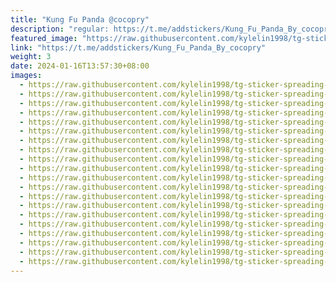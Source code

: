 ```yaml
---
title: "Kung Fu Panda @cocopry"
description: "regular: https://t.me/addstickers/Kung_Fu_Panda_By_cocopry"
featured_image: "https://raw.githubusercontent.com/kylelin1998/tg-sticker-spreading-worldwide-images/main/img/98126ced-73a4-4d29-a00b-795ea95e4659.jpg"
link: "https://t.me/addstickers/Kung_Fu_Panda_By_cocopry"
weight: 3
date: 2024-01-16T13:57:30+08:00
images:
  - https://raw.githubusercontent.com/kylelin1998/tg-sticker-spreading-worldwide-images/main/img/98126ced-73a4-4d29-a00b-795ea95e4659.jpg
  - https://raw.githubusercontent.com/kylelin1998/tg-sticker-spreading-worldwide-images/main/img/665b9621-5a32-47e2-8b49-a8b7d12bbfc7.jpg
  - https://raw.githubusercontent.com/kylelin1998/tg-sticker-spreading-worldwide-images/main/img/6a16f55f-d437-4952-9976-cb3f64d68c59.jpg
  - https://raw.githubusercontent.com/kylelin1998/tg-sticker-spreading-worldwide-images/main/img/48ac2401-e09d-4c56-bbaa-5e4c14d38fe4.jpg
  - https://raw.githubusercontent.com/kylelin1998/tg-sticker-spreading-worldwide-images/main/img/f92b31a9-3243-43d4-b084-83e7afc71792.jpg
  - https://raw.githubusercontent.com/kylelin1998/tg-sticker-spreading-worldwide-images/main/img/2695bc10-48f4-4238-8354-f4af0168c4a6.jpg
  - https://raw.githubusercontent.com/kylelin1998/tg-sticker-spreading-worldwide-images/main/img/b696cb8a-9f1b-42a2-97d8-5b08f549b84d.jpg
  - https://raw.githubusercontent.com/kylelin1998/tg-sticker-spreading-worldwide-images/main/img/8734a051-5e2f-4853-ba54-6b0e49ef086c.jpg
  - https://raw.githubusercontent.com/kylelin1998/tg-sticker-spreading-worldwide-images/main/img/c19e61d4-2f80-4df3-a870-a9ac156cc70a.jpg
  - https://raw.githubusercontent.com/kylelin1998/tg-sticker-spreading-worldwide-images/main/img/6ecf3082-81b3-4510-8141-e11e34fb6694.jpg
  - https://raw.githubusercontent.com/kylelin1998/tg-sticker-spreading-worldwide-images/main/img/bf3501c7-24dc-464c-9119-44699847bad5.jpg
  - https://raw.githubusercontent.com/kylelin1998/tg-sticker-spreading-worldwide-images/main/img/48664449-23b1-4c32-9d9c-3360299dee66.jpg
  - https://raw.githubusercontent.com/kylelin1998/tg-sticker-spreading-worldwide-images/main/img/980a9f30-0d42-451c-9738-d785319fa03e.jpg
  - https://raw.githubusercontent.com/kylelin1998/tg-sticker-spreading-worldwide-images/main/img/25101f54-a618-4399-a97b-6df277a10be5.jpg
  - https://raw.githubusercontent.com/kylelin1998/tg-sticker-spreading-worldwide-images/main/img/eaeddb28-c9ce-4f2e-9b12-8114c9f3a153.jpg
  - https://raw.githubusercontent.com/kylelin1998/tg-sticker-spreading-worldwide-images/main/img/a913fb1d-f7fb-4515-98f7-8b1610bad0f9.jpg
  - https://raw.githubusercontent.com/kylelin1998/tg-sticker-spreading-worldwide-images/main/img/304a967d-706c-49e0-9a9e-2b7426bbba87.jpg
  - https://raw.githubusercontent.com/kylelin1998/tg-sticker-spreading-worldwide-images/main/img/a1a3ca23-480f-4b9d-8582-42825ffa16ff.jpg
  - https://raw.githubusercontent.com/kylelin1998/tg-sticker-spreading-worldwide-images/main/img/7094d948-c70e-4a84-bed1-55de3ee4efc6.jpg
  - https://raw.githubusercontent.com/kylelin1998/tg-sticker-spreading-worldwide-images/main/img/f0a1870f-340f-439e-84e8-d2c08c93aa2e.jpg
---
```

